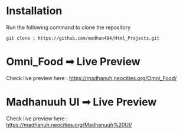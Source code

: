 
# Installation
Run the following command to clone the repository
```
git clone : https://github.com/madhan404/Html_Projects.git

```
# Omni_Food ➟ Live Preview
Check live preview here : https://madhanuh.neocities.org/Omni_Food/

# Madhanuuh UI ➟ Live Preview
Check live preview here : https://madhanuh.neocities.org/Madhanuuh%20UI/
